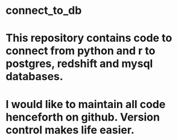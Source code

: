 # connect_to_db
# This repository contains code to connect from python and r to postgres, redshift and mysql databases.

# I would like to maintain all code henceforth on github. Version control makes life easier. 
